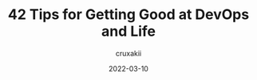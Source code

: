 ---
author: cruxakii
date: 2022-03-10
draft: true
publisher: thepracticaldev
tags:
  - development
  - career
  - meta
target_url: https://dev.to/signoz/43-tips-for-getting-good-at-devops-life-55cp
title: 42 Tips for Getting Good at DevOps and Life
---